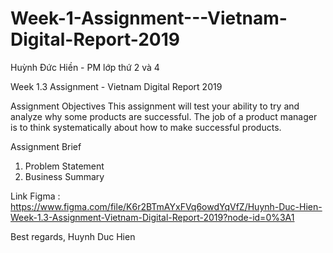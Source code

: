 # Week-1-Assignment---Vietnam-Digital-Report-2019
Huỳnh Đức Hiền - PM lớp thứ 2 và 4

Week 1.3 Assignment - Vietnam Digital Report 2019

Assignment Objectives
This assignment will test your ability to try and analyze why some products are successful. The job of a product manager is to think systematically about how to make successful products.

Assignment Brief
1. Problem Statement
2. Business Summary

Link Figma : https://www.figma.com/file/K6r2BTmAYxFVq6owdYqVfZ/Huynh-Duc-Hien-Week-1.3-Assignment-Vietnam-Digital-Report-2019?node-id=0%3A1

Best regards,
Huynh Duc Hien
